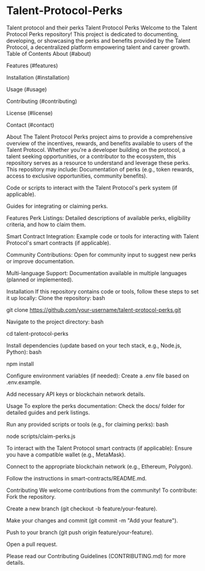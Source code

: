 # Talent-Protocol-Perks
Talent protocol and their perks
Talent Protocol Perks
Welcome to the Talent Protocol Perks repository! This project is dedicated to documenting, developing, or showcasing the perks and benefits provided by the Talent Protocol, a decentralized platform empowering talent and career growth.
Table of Contents
About (#about)

Features (#features)

Installation (#installation)

Usage (#usage)

Contributing (#contributing)

License (#license)

Contact (#contact)

About
The Talent Protocol Perks project aims to provide a comprehensive overview of the incentives, rewards, and benefits available to users of the Talent Protocol. Whether you're a developer building on the protocol, a talent seeking opportunities, or a contributor to the ecosystem, this repository serves as a resource to understand and leverage these perks.
This repository may include:
Documentation of perks (e.g., token rewards, access to exclusive opportunities, community benefits).

Code or scripts to interact with the Talent Protocol's perk system (if applicable).

Guides for integrating or claiming perks.

Features
Perk Listings: Detailed descriptions of available perks, eligibility criteria, and how to claim them.

Smart Contract Integration: Example code or tools for interacting with Talent Protocol's smart contracts (if applicable).

Community Contributions: Open for community input to suggest new perks or improve documentation.

Multi-language Support: Documentation available in multiple languages (planned or implemented).

Installation
If this repository contains code or tools, follow these steps to set it up locally:
Clone the repository:
bash

git clone https://github.com/your-username/talent-protocol-perks.git

Navigate to the project directory:
bash

cd talent-protocol-perks

Install dependencies (update based on your tech stack, e.g., Node.js, Python):
bash

npm install

Configure environment variables (if needed):
Create a .env file based on .env.example.

Add necessary API keys or blockchain network details.

Usage
To explore the perks documentation:
Check the docs/ folder for detailed guides and perk listings.

Run any provided scripts or tools (e.g., for claiming perks):
bash

node scripts/claim-perks.js

To interact with the Talent Protocol smart contracts (if applicable):
Ensure you have a compatible wallet (e.g., MetaMask).

Connect to the appropriate blockchain network (e.g., Ethereum, Polygon).

Follow the instructions in smart-contracts/README.md.

Contributing
We welcome contributions from the community! To contribute:
Fork the repository.

Create a new branch (git checkout -b feature/your-feature).

Make your changes and commit (git commit -m "Add your feature").

Push to your branch (git push origin feature/your-feature).

Open a pull request.

Please read our Contributing Guidelines (CONTRIBUTING.md) for more details.

